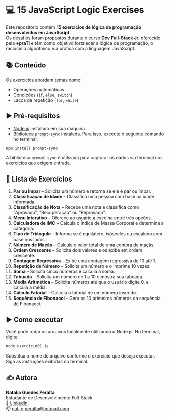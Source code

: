 # 💻 15 JavaScript Logic Exercises

Este repositório contém **15 exercícios de lógica de programação desenvolvidos em JavaScript**.  
Os desafios foram propostos durante o curso **Dev Full-Stack Jr.** oferecido pela **+praTi** e têm como objetivo fortalecer a lógica de programação, o raciocínio algorítmico e a prática com a linguagem JavaScript.

## 📚 Conteúdo

Os exercícios abordam temas como:

- Operações matemáticas
- Condições (`if`, `else`, `switch`)
- Laços de repetição (`for`, `while`)

## ▶️ Pré-requisitos

- [Node.js](https://nodejs.org) instalado em sua máquina.
- Biblioteca `prompt-sync` instalada. Para isso, execute o seguinte comando no terminal:

```bash
npm install prompt-sync
```

A biblioteca `prompt-sync` é utilizada para capturar os dados via terminal nos exercícios que exigem entrada.

## 📂 Lista de Exercícios

1. **Par ou Ímpar** – Solicita um número e retorna se ele é par ou ímpar.
2. **Classificação de Idade** – Classifica uma pessoa com base na idade informada.
3. **Classificação de Nota** – Recebe uma nota e classifica como "Aprovado", "Recuperação" ou "Reprovado".
4. **Menu Interativo** – Oferece ao usuário a escolha entre três opções.
5. **Calculadora de IMC** – Calcula o Índice de Massa Corporal e determina a categoria.
6. **Tipo de Triângulo** – Informa se é equilátero, isósceles ou escaleno com base nos lados.
7. **Número de Maçãs** – Calcula o valor total de uma compra de maçãs.
8. **Ordem Crescente** – Solicita dois valores e os exibe em ordem crescente.
9. **Contagem Regressiva** – Exibe uma contagem regressiva de 10 até 1.
10. **Repetição de Número** – Solicita um número e o imprime 10 vezes.
11. **Soma** – Solicita cinco números e calcula a soma.
12. **Tabuada** – Solicita um número de 1 a 10 e mostra sua tabuada.
13. **Média Aritmética** – Solicita números até que o usuário digite 0, e calcula a média.
14. **Cálculo Fatorial** – Calcula o fatorial de um número inserido.
15. **Sequência de Fibonacci** – Gera os 10 primeiros números da sequência de Fibonacci.

## ▶️ Como executar

Você pode rodar os arquivos localmente utilizando o Node.js. No terminal, digite:

```bash
node exercicio01.js
```
Substitua o nome do arquivo conforme o exercício que deseja executar.
Siga as instruções exibidas no terminal.

## ✍️ Autora

**Natália Guedes Peralta**<br>
Estudante de Desenvolvimento Full-Stack<br>
🔗 [LinkedIn](linkedin.com/in/natália-peralta-7534ba198).<br>
📫 [nati.g.peralta@hotmail.com](mailto:nati.g.peralta@hotmail.com)
